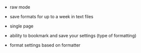 - raw mode

- save formats for up to a week in text files

- single page

- ability to bookmark and save your settings (type of formatting)

- format settings based on formatter